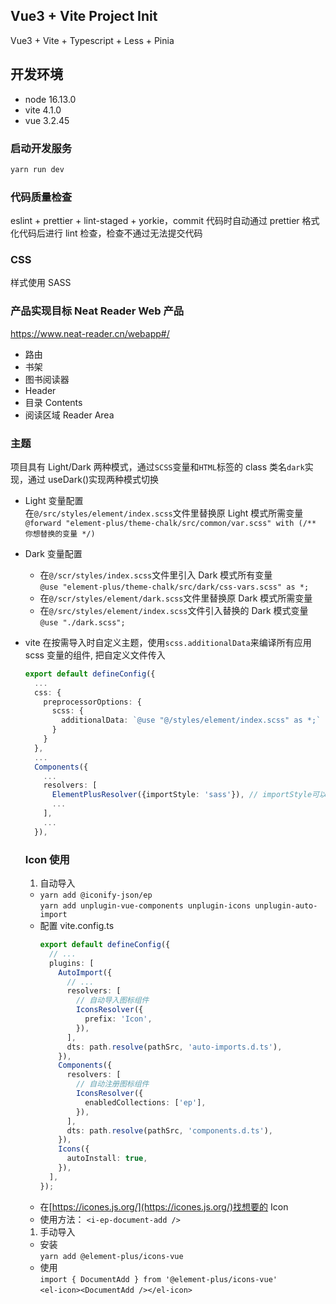 ## Vue3 + Vite Project Init

Vue3 + Vite + Typescript + Less + Pinia

## 开发环境

- node 16.13.0
- vite 4.1.0
- vue 3.2.45

### 启动开发服务

```bash
yarn run dev
```

### 代码质量检查

eslint + prettier + lint-staged + yorkie，commit 代码时自动通过 prettier 格式化代码后进行 lint 检查，检查不通过无法提交代码

### CSS

样式使用 SASS

### 产品实现目标 Neat Reader Web 产品

https://www.neat-reader.cn/webapp#/

- 路由
- 书架
- 图书阅读器
- Header
- 目录 Contents
- 阅读区域 Reader Area

### 主题

项目具有 Light/Dark 两种模式，通过`SCSS`变量和`HTML`标签的 class 类名`dark`实现，通过 useDark()实现两种模式切换

- Light 变量配置  
  在`@/src/styles/element/index.scss`文件里替换原 Light 模式所需变量
  `@forward "element-plus/theme-chalk/src/common/var.scss" with (/** 你想替换的变量 */)`

- Dark 变量配置
  - 在`@/scr/styles/index.scss`文件里引入 Dark 模式所有变量  
    `@use "element-plus/theme-chalk/src/dark/css-vars.scss" as *;`
  - 在`@/scr/styles/element/dark.scss`文件里替换原 Dark 模式所需变量
  - 在`@/src/styles/element/index.scss`文件引入替换的 Dark 模式变量  
    `@use "./dark.scss";`
- vite 在按需导入时自定义主题，使用`scss.additionalData`来编译所有应用 scss 变量的组件, 把自定义文件传入

  ```Typescript
  export default defineConfig({
    ...
    css: {
      preprocessorOptions: {
        scss: {
          additionalData: `@use "@/styles/element/index.scss" as *;`
        }
      }
    },
    ...
    Components({
      ...
      resolvers: [
        ElementPlusResolver({importStyle: 'sass'}), // importStyle可以配置element-plus的样式引入方式
        ...
      ],
      ...
    }),
  ```

  ### Icon 使用

  1. 自动导入

  - `yarn add @iconify-json/ep`  
    `yarn add unplugin-vue-components unplugin-icons unplugin-auto-import`
  - 配置 vite.config.ts
    ```typescript
    export default defineConfig({
      // ...
      plugins: [
        AutoImport({
          // ...
          resolvers: [
            // 自动导入图标组件
            IconsResolver({
              prefix: 'Icon',
            }),
          ],
          dts: path.resolve(pathSrc, 'auto-imports.d.ts'),
        }),
        Components({
          resolvers: [
            // 自动注册图标组件
            IconsResolver({
              enabledCollections: ['ep'],
            }),
          ],
          dts: path.resolve(pathSrc, 'components.d.ts'),
        }),
        Icons({
          autoInstall: true,
        }),
      ],
    });
    ```
  - 在[https://icones.js.org/](https://icones.js.org/)找想要的 Icon
  - 使用方法： `<i-ep-document-add />`

  1. 手动导入

  - 安装  
    `yarn add @element-plus/icons-vue`
  - 使用  
    `import { DocumentAdd } from '@element-plus/icons-vue'`  
    `<el-icon><DocumentAdd /></el-icon>`
